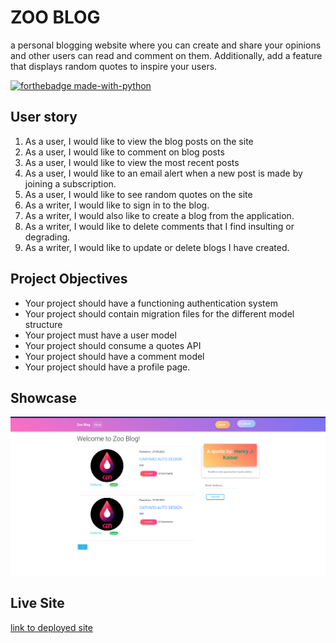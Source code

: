 # ZOO BLOG
a personal blogging website where you can create and share your opinions and other users can read and comment on them. Additionally, add a feature that displays random quotes to inspire your users. 

[![forthebadge made-with-python](http://ForTheBadge.com/images/badges/made-with-python.svg)](https://www.python.org/)

## User story
1. As a user, I would like to view the blog posts on the site
2. As a user, I would like to comment on blog posts
3. As a user, I would like to view the most recent posts
4. As a user, I would like to an email alert when a new post is made by joining a subscription.
5. As a user, I would like to see random quotes on the site
6. As a writer, I would like to sign in to the blog.
7. As a writer, I would also like to create a blog from the application.
8. As a writer, I would like to delete comments that I find insulting or degrading.
9. As a writer, I would like to update or delete blogs I have created.

## Project Objectives
* Your project should have a functioning authentication system
* Your project should contain migration files for the different model structure
* Your project must have a user model
* Your project should consume a quotes API
* Your project should have a comment model
* Your project should have a profile page.


## Showcase
![Screenshot of app](app/static/images/Screenshot_127.png)
## Live Site

[link to deployed site]()